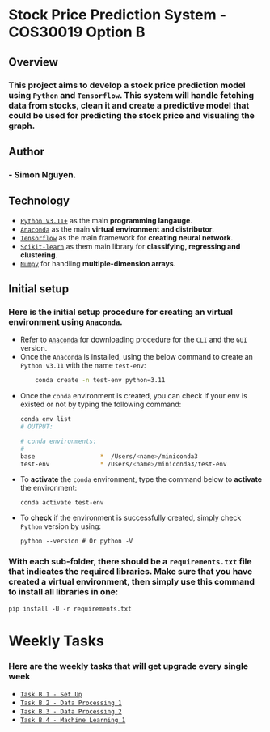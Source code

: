 # Stock Price Prediction System - COS30019 Option B

## Overview
### This project aims to develop a stock price prediction model using `Python` and `Tensorflow`. This system will handle **fetching data** from stocks, **clean** it and **create** a predictive model that could be used for **predicting** the stock price and **visualing** the graph.

## Author
### - Simon Nguyen.

## Technology
- [`Python V3.11+`](https://www.python.org/) as the main **programming langauge**.
- [`Anaconda`](https://www.anaconda.com/) as the main **virtual environment and distributor**.
- [`Tensorflow`](https://www.tensorflow.org/?hl=en) as the main framework for **creating neural network**.
- [`Scikit-learn`](https://scikit-learn.org/stable/) as them main library for **classifying, regressing and clustering**.
- [`Numpy`](https://numpy.org/) for handling **multiple-dimension arrays.**

## Initial setup
### Here is the initial setup procedure for creating an virtual environment using `Anaconda`.
- Refer to [`Anaconda`](https://www.anaconda.com/) for downloading procedure for the `CLI` and the `GUI` version.
- Once the `Anaconda` is installed, using the below command to create an `Python v3.11` with the name `test-env`:
    ```sh
        conda create -n test-env python=3.11
    ```
- Once the `conda` environment is created, you can check if your env is existed or not by typing the following command:
    ```sh
    conda env list
    # OUTPUT:

    # conda environments:
    #
    base                  *  /Users/<name>/miniconda3
    test-env              * /Users/<name>/miniconda3/test-env

    ```
- To **activate** the `conda` environment, type the command below to **activate** the environment:
    ```
    conda activate test-env
    ```
- To **check** if the environment is successfully created, simply check `Python` version by using:
    ```
    python --version # Or python -V
    ```
### With each sub-folder, there should be a `requirements.txt` file that indicates the required libraries. Make sure that you have created a virtual environment, then simply use this command to install all libraries in one:

    pip install -U -r requirements.txt

# Weekly Tasks
### Here are the weekly tasks that will get upgrade every single week
- [`Task B.1 - Set Up`](https://github.com/cobeo2004/cos30018/tree/main/Week1)
- [`Task B.2 - Data Processing 1`](https://github.com/cobeo2004/cos30018/tree/main/Week2)
- [`Task B.3 - Data Processing 2`](https://github.com/cobeo2004/cos30018/tree/main/Week3)
- [`Task B.4 - Machine Learning 1`](https://github.com/cobeo2004/cos30018/tree/main/Week4)
